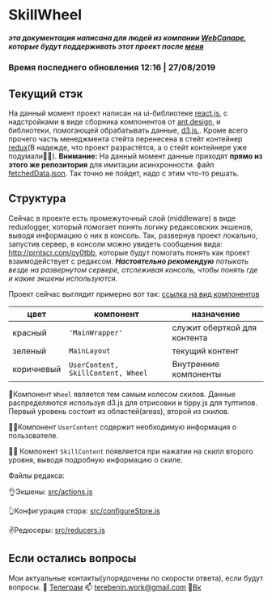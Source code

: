 # SkillWheel 
##### эта документация написана для людей из компании [WebCanape](https://web-canape.ru), которые будут поддерживать этот проект после [меня](https://github.com/Vterebenin)

### Время последнего обновления 12:16 | 27/08/2019

## Текущий стэк

На данный момент проект написан на ui-библиотеке [react.js](http://reactjs.org), с надстройками в виде сборника компонентов от [ant.design](https://ant.design), и библиотеки, помогающей обрабатывать данные, [d3.js.](https://d3js.org/). Кроме всего прочего часть менеджмента стейта перенесена в стейт контейнер [redux](https://redux.js.org/)(В надежде, что проект разрастётся, а о стейт контейнере уже подумали🤷‍♀️). 
**Внимание:** На данный момент данные приходят **прямо из этого же репозитория** для имитации асинхронности. файл [fetchedData.json](https://github.com/Vterebenin/skillwheel-front/blob/master/fetchedData.json). Так точно не пойдет, надо с этим что-то решать.

## Структура

Сейчас в проекте есть промежуточный слой (middleware) в виде reduxlogger, который помогает понять логику редаксовских экшенов, выводя информацию о них в консоль. Так, развернув проект локально, запустив сервер, в консоли можно увидеть сообщения вида: http://prntscr.com/oy0tbb, которые будут помогать понять как проект взаимодействует с редаксом. ***Настоятельно рекомендую** потыкать везде на развернутом сервере, отслеживая консоль, чтобы понять где и какие экшены используются.*

Проект сейчас выглядит примерно вот так:  [ссылка на вид компонентов](https://prnt.sc/oy0kq9)

|цвет            | компонент                        |назначение                         |
|----------------|----------------------------------|-----------------------------------|
|красный		     |`'MainWrapper'`                   | служит оберткой для контента      |
|зеленый         |`MainLayout`                      | текущий контент                   |
|коричневый      |`UserContent, SkillContent, Wheel`|Внутренние компоненты              | 

🎡Компонент `Wheel` является тем самым колесом скилов. Данные распределяются используя d3.js для отрисовки и tippy.js для тултипов. Первый уровень состоит из областей(areas), второй из скилов.

🙍‍♂️Компонент `UserContent` содержит необходимую информация о пользователе.

🐱‍👤 Компонент  `SkillContent` появляется при нажатии на скилл второго уровня, выводя подробную информацию о скиле.

Файлы редакса:

👌Экшены: [src/actions.js](https://github.com/Vterebenin/skillwheel-front/blob/master/src/actions.js)

👆Конфигурация стора: [src/configureStore.js](https://github.com/Vterebenin/skillwheel-front/blob/master/src/configureStore.js)

✌Редюсеры: [src/reducers.js](https://github.com/Vterebenin/skillwheel-front/blob/master/src/reducers.js)


## Если остались вопросы

Мои актуальные контакты(упорядочены по скорости ответа), если будут вопросы.
📱  [Телеграм](https://t.me/Ternow)
📫 terebenin.work@gmail.com 
🚮[Вк](https://vk.com/dfkz1)

